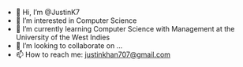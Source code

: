- 👋 Hi, I’m @JustinK7
- 👀 I’m interested in Computer Science
- 🌱 I’m currently learning Computer Science with Management at the University of the West Indies
- 💞️ I’m looking to collaborate on ...
- 📫 How to reach me: justinkhan707@gmail.com

<!---
JustinK7/JustinK7 is a ✨ special ✨ repository because its `README.md` (this file) appears on your GitHub profile.
You can click the Preview link to take a look at your changes.
--->
